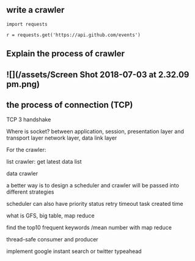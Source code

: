 ## write a crawler

```
import requests

r = requests.get('https://api.github.com/events')
```

## Explain the process of crawler

## ![](/assets/Screen Shot 2018-07-03 at 2.32.09 pm.png)

## the process of connection \(TCP\)

TCP 3 handshake

Where is socket? between application, session, presentation layer and transport layer network layer, data link layer

For the crawler:

list crawler:  get latest data list

data crawler

a better way is to design a scheduler and crawler will be passed into different strategies

scheduler can also have priority status retry timeout task created time

what is GFS, big table, map reduce

find the top10 frequent keywords /mean number with map reduce

thread-safe consumer and producer

implement google instant search or twitter typeahead

